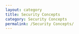 ```yaml
---
layout: category
title: Security Concepts
category: Security Concepts
permalink: /Security Concepts/
---
```

